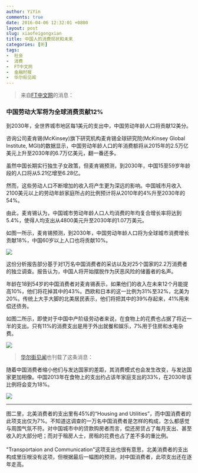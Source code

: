 ```yaml
---
author: YiYin
comments: true
date: 2016-04-06 12:32:01 +0800
layout: post
slug: xiaofeigongxian
title: 中国人的消费现状和未来
categories: [听]
tags:
-  社会
-  消费
-  FT中文网
-  金融时报
-  华尔街见闻
---
```

<div class="quote"> <blockquote>
    	来自<a href="http://www.ftchinese.com/story/001066964?full=y">FT中文网</a>的消息：
    </blockquote>
</div>

### 中国劳动大军将为全球消费贡献12%

到2030年，全世界城市地区每1美元的支出中，中国劳动年龄人口将贡献12美分。

咨询公司麦肯锡(McKinsey)旗下研究机构麦肯锡全球研究院(McKinsey Global Institute, MGI)的数据显示，中国劳动年龄人口的年消费额将从2015年的2.5万亿美元上升至2030年的6.7万亿美元，翻一番还多。

虽然中国长期实行独生子女政策，但麦肯锡预测，到2030年，中国15至59岁年龄段的人口将从5.21亿增至6.28亿。

然而，这些劳动人口不断增加的收入将产生更为深远的影响。中国城市月收入2100美元以上的劳动年龄家庭所占的比例预计将从2010年的4%升至2030年的54%。

由此，麦肯锡认为，中国城市劳动年龄人口人均消费的年均复合增长率将达到5.4%，使得人均支出从4800美元升至2030年的1.07万美元。

如图一所示，麦肯锡预测，到2030年，中国劳动年龄人口将为全球城市消费增长贡献18%，中国60岁以上人口也将贡献10%。

![](http://i.ftimg.net/picture/1/000060401_piclink.jpg)

这份分析报告部分基于对1万名中国消费者的采访以及对25个国家的2.2万消费者的独立调查。报告认为，中国人将开始摆脱作为厌恶风险的储蓄者的名声。

年龄在18到54岁的中国消费者对麦肯锡表示，如果他们的收入在未来12个月能提高10%，他们将花掉其中的43%。西欧和日本的这一比例为31%至32%，北美为20%。传统上大手大脚的北美居民表示，他们将把其中的39%存起来，41%用来偿还债务。

如图二所示，即使对于中国中产阶级劳动者来说，在食物上的花费也占据了将近一半的支出。只有11%的消费支出是用于外出就餐和娱乐，7%用于住房和水电杂费。

![](http://i.ftimg.net/picture/2/000060402_piclink.jpg)

<div class="quote"> <blockquote>
    	<a href="http://wallstreetcn.com/node/234464">华尔街见闻</a>也刊载了这条消息：
    </blockquote>
</div>

随着中国消费者缩小他们与发达国家的差距，其消费模式也会发生改变，与发达国家更加相像。中国2013年在食物上的支出约占该年家庭支出的33%，在2030年该比例将会变为18%。

![](http://posts.cdn.wallstcn.com/35/d0/7e/a71df694-5e19-4475-b62f-399f0f49d847.png!article.foil)

<hr/>
<div class="commentsonquote">
<div class="yiyin">图二里，北美消费者的支出里有45%的“Housing and Utilities”，而中国消费者的此项支出仅为7%。不知道这调查的一万名中国消费者是怎样的构成，怎么都感觉与周围气氛不符。对中国城市中的贷款购房者而言，偿还房贷占了每月支出、甚至收入的大部分吧；而对于租房人士，房租的花费也占了差不多的重比例。<br/><br/>
"Transportaion and Communication"这项支出也很有意思，北美消费者的支出构成里压根没有这项，但根据最后一幅图的预测，对中国消费者，此项支出还在逐年走高。
</div>
</div>


